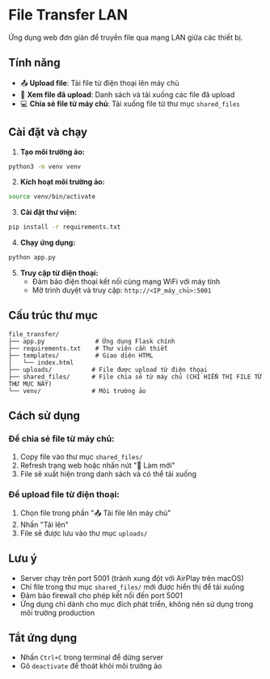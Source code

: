 # File Transfer LAN

Ứng dụng web đơn giản để truyền file qua mạng LAN giữa các thiết bị.

## Tính năng

- 📤 **Upload file**: Tải file từ điện thoại lên máy chủ
- 📁 **Xem file đã upload**: Danh sách và tải xuống các file đã upload
- 💻 **Chia sẻ file từ máy chủ**: Tải xuống file từ thư mục `shared_files`

## Cài đặt và chạy

1. **Tạo môi trường ảo:**
```bash
python3 -m venv venv
```

2. **Kích hoạt môi trường ảo:**
```bash
source venv/bin/activate
```

3. **Cài đặt thư viện:**
```bash
pip install -r requirements.txt
```

4. **Chạy ứng dụng:**
```bash
python app.py
```

5. **Truy cập từ điện thoại:**
   - Đảm bảo điện thoại kết nối cùng mạng WiFi với máy tính
   - Mở trình duyệt và truy cập: `http://<IP_máy_chủ>:5001`

## Cấu trúc thư mục

```
file_transfer/
├── app.py              # Ứng dụng Flask chính
├── requirements.txt    # Thư viện cần thiết
├── templates/          # Giao diện HTML
│   └── index.html
├── uploads/           # File được upload từ điện thoại
├── shared_files/      # File chia sẻ từ máy chủ (CHỈ HIỂN THỊ FILE TỪ THƯ MỤC NÀY)
└── venv/              # Môi trường ảo
```

## Cách sử dụng

### Để chia sẻ file từ máy chủ:
1. Copy file vào thư mục `shared_files/`
2. Refresh trang web hoặc nhấn nút "🔄 Làm mới"
3. File sẽ xuất hiện trong danh sách và có thể tải xuống

### Để upload file từ điện thoại:
1. Chọn file trong phần "📤 Tải file lên máy chủ"
2. Nhấn "Tải lên"
3. File sẽ được lưu vào thư mục `uploads/`

## Lưu ý

- Server chạy trên port 5001 (tránh xung đột với AirPlay trên macOS)
- Chỉ file trong thư mục `shared_files/` mới được hiển thị để tải xuống
- Đảm bảo firewall cho phép kết nối đến port 5001
- Ứng dụng chỉ dành cho mục đích phát triển, không nên sử dụng trong môi trường production

## Tắt ứng dụng

- Nhấn `Ctrl+C` trong terminal để dừng server
- Gõ `deactivate` để thoát khỏi môi trường ảo 
